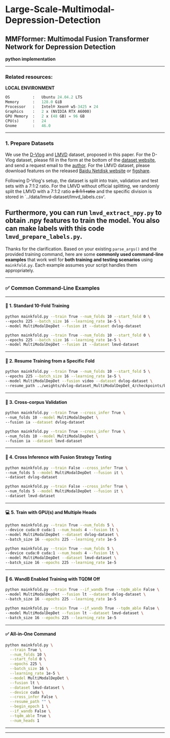 # Large-Scale-Multimodal-Depression-Detection
MMFformer: Multimodal Fusion Transformer Network for Depression Detection
----

**python implementation**

<!-- ```python
Version :   0.0.1  
Author  :   Md Rezwanul Haque
Email   :   rezwan@uwaterloo.ca 
``` -->
---
### **Related resources**:

**LOCAL ENVIRONMENT**  
```python
OS          :   Ubuntu 24.04.2 LTS       
Memory      :   128.0 GiB
Processor   :   Intel® Xeon® w5-3425 × 24
Graphics    :   2 x (NVIDIA RTX A6000)
GPU Memory  :   2 x (48 GB) = 96 GB
CPU(s)      :   24
Gnome       :   46.0 
```
---

### 1. Prepare Datasets

We use the [D-Vlog](https://doi.org/10.1609/aaai.v36i11.21483) and [LMVD](https://arxiv.org/abs/2407.00024) dataset, proposed in this paper. For the D-Vlog dataset, please fill in the form at the bottom of the [dataset website](https://sites.google.com/view/jeewoo-yoon/dataset), and send a request email to the [author](mailto:yoonjeewoo@gmail.com). For the LMVD dataset, please download features on the released [Baidu Netdisk website](https://pan.baidu.com/s/1gviwLfbFcRSaARP5oT9yZQ?pwd=tvwa) or [figshare](https://figshare.com/articles/dataset/LMVD/25698351). 

Following D-Vlog's setup, the dataset is split into train, validation and test sets with a 7:1:2 ratio. For the LMVD without official splitting, we randomly split the LMVD with a 7:1:2 ratio ~~a 8:1:1 ratio~~ and the specific division is stored in `../data/lmvd-dataset/lmvd_labels.csv'. 

Furthermore, you can run ``lmvd_extract_npy.py`` to obtain .npy features to train the model. You also can make labels with this code ``lmvd_prepare_labels.py``.
---

Thanks for the clarification. Based on your existing `parse_args()` and the provided training command, here are some **commonly used command-line examples** that work well for **both training and testing scenarios** using `mainkfold.py`. Each example assumes your script handles them appropriately.

---

### ✅ Common Command-Line Examples

---

#### 🔁 **1. Standard 10-Fold Training**

```bash
python mainkfold.py --train True --num_folds 10 --start_fold 0 \
--epochs 225 --batch_size 16 --learning_rate 1e-5 \
--model MultiModalDepDet --fusion it --dataset dvlog-dataset
```

```bash
python mainkfold.py --train True --num_folds 10 --start_fold 0 \
--epochs 225 --batch_size 16 --learning_rate 1e-5 \
--model MultiModalDepDet --fusion it --dataset lmvd-dataset
```

---

#### 🎯 **2. Resume Training from a Specific Fold**

```bash
python mainkfold.py --train True --num_folds 10 --start_fold 5 \
--epochs 225 --batch_size 16 --learning_rate 1e-5 \
--model MultiModalDepDet --fusion video --dataset dvlog-dataset \
--resume_path ../weights/dvlog-dataset_MultiModalDepDet_4/checkpoints/best_model.pt
```

---

#### 🧪 **3. Cross-corpus Validation**

```bash
python mainkfold.py --train True --cross_infer True \
--num_folds 10 --model MultiModalDepDet \
--fusion ia --dataset dvlog-dataset
```

```bash
python mainkfold.py --train True --cross_infer True \
--num_folds 10 --model MultiModalDepDet \
--fusion ia --dataset lmvd-dataset
```

---

#### 🧪 **4. Cross Inference with Fusion Strategy Testing**

```bash
python mainkfold.py --train False --cross_infer True \
--num_folds 5 --model MultiModalDepDet --fusion it \
--dataset dvlog-dataset
```

```bash
python mainkfold.py --train False --cross_infer True \
--num_folds 5 --model MultiModalDepDet --fusion it \
--dataset lmvd-dataset
```

---

#### 💻 **5. Train with GPU(s) and Multiple Heads**

```bash
python mainkfold.py --train True --num_folds 5 \
--device cuda:0 cuda:1 --num_heads 4 --fusion lt \
--model MultiModalDepDet --dataset dvlog-dataset \
--batch_size 16 --epochs 225 --learning_rate 1e-5
```

```bash
python mainkfold.py --train True --num_folds 5 \
--device cuda:0 cuda:1 --num_heads 4 --fusion lt \
--model MultiModalDepDet --dataset lmvd-dataset \
--batch_size 16 --epochs 225 --learning_rate 1e-5
```

---

#### 🔁 **6. WandB Enabled Training with TQDM Off**

```bash
python mainkfold.py --train True --if_wandb True --tqdm_able False \
--model MultiModalDepDet --fusion lt --dataset dvlog-dataset \
--batch_size 16 --epochs 225 --learning_rate 1e-5
```

```bash
python mainkfold.py --train True --if_wandb True --tqdm_able False \
--model MultiModalDepDet --fusion lt --dataset lmvd-dataset \
--batch_size 16 --epochs 225 --learning_rate 1e-5
```

---

#### ✅ All-in-One Command

```bash
python mainkfold.py \
  --train True \
  --num_folds 10 \
  --start_fold 0 \
  --epochs 225 \
  --batch_size 16 \
  --learning_rate 1e-5 \
  --model MultiModalDepDet \
  --fusion lt \
  --dataset lmvd-dataset \
  --device cuda \
  --cross_infer False \
  --resume_path "" \
  --begin_epoch 1 \
  --if_wandb False \
  --tqdm_able True \
  --num_heads 1
```
---
---


<!-- ### 2. Training and Testing

#### Training

```bash
$ python main.py --train True --epochs 125 --batch_size 16 --learning_rate 1e-5 --model MultiModalDepDet --dataset dvlog-dataset

$ python main.py --train True --epochs 125 --batch_size 16 --learning_rate 1e-5 --model MultiModalDepDet --dataset lmvd-dataset
```

#### Testing

```bash
$ python main.py --model MultiModalDepDet --dataset dvlog-dataset

$ python main.py --model MultiModalDepDet --dataset lmvd-dataset
``` -->


<!-- ## 📖 Citation

- If you find this project useful for your research, please cite [our paper](https://arxiv.org/abs/2409.15936):

```bibtex
@inproceedings{yedepmamba,
  title={DepMamba: Progressive Fusion Mamba for Multimodal Depression Detection},
  author = {Jiaxin Ye and Junping Zhang and Hongming Shan},
  booktitle = {ICASSP 2025 IEEE International Conference on Acoustics, Speech and Signal Processing (ICASSP), Hyderabad, India, April 06-11, 2025},
  pages={1--5},
  year = {2025}
}
``` -->
